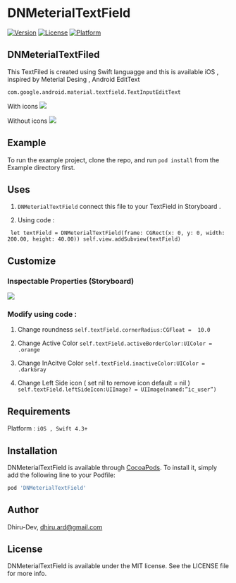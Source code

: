 # DNMeterialTextField

[![Version](https://img.shields.io/cocoapods/v/DNMeterialTextField.svg?style=flat)](https://cocoapods.org/pods/DNMeterialTextField)
[![License](https://img.shields.io/cocoapods/l/DNMeterialTextField.svg?style=flat)](https://cocoapods.org/pods/DNMeterialTextField)
[![Platform](https://img.shields.io/cocoapods/p/DNMeterialTextField.svg?style=flat)](https://cocoapods.org/pods/DNMeterialTextField)


## DNMeterialTextFiled
This TextFiled is created using Swift languagge and this is available  iOS , inspired by Meterial Desing , Android EditText 

`com.google.android.material.textfield.TextInputEditText`

With icons
![](https://i.imgur.com/p76rpgu.gif)

Without icons
![](https://i.imgur.com/RPvINYl.gif)


## Example

To run the example project, clone the repo, and run `pod install` from the Example directory first.


## Uses

1.  `DNMeterialTextField` connect this file to your TextField in Storyboard .

2. Using code :

` let textField = DNMeterialTextField(frame: CGRect(x: 0, y: 0, width: 200.00, height: 40.00))
self.view.addSubview(textField)`

## Customize

### Inspectable Properties (Storyboard)
![](https://i.imgur.com/X15EzHF.png)


### Modify using code :
1.  Change roundness
`self.textField.cornerRadius:CGFloat =  10.0`

2.  Change Active Color
`self.textField.activeBorderColor:UIColor = .orange`

3.  Change InAcitve Color
`self.textField.inactiveColor:UIColor = .darkGray`

3.  Change Left Side icon ( set nil to remove icon default = nil )
`self.textField.leftSideIcon:UIImage? = UIImage(named:”ic_user”)`


## Requirements
Platform :  `iOS , Swift 4.3+`

## Installation

DNMeterialTextField is available through [CocoaPods](https://cocoapods.org). To install
it, simply add the following line to your Podfile:

```ruby
pod 'DNMeterialTextField'
```

## Author

Dhiru-Dev, dhiru.ard@gmail.com

## License

DNMeterialTextField is available under the MIT license. See the LICENSE file for more info.
